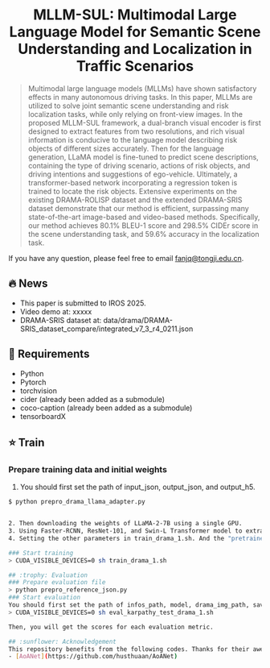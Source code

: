 <div style="text-align: center;">
  <h1>MLLM-SUL: Multimodal Large Language Model for Semantic Scene Understanding and Localization in Traffic Scenarios</h1>
</div>  

> Multimodal large language models (MLLMs) have shown satisfactory effects in many autonomous driving tasks. In this paper, MLLMs are utilized to solve joint semantic scene understanding and risk localization tasks, while only relying on front-view images. In the proposed MLLM-SUL framework, a dual-branch visual encoder is first designed to extract features from two resolutions, and rich visual information is conducive to the language model describing risk objects of different sizes accurately. Then for the language generation, LLaMA model is fine-tuned to predict scene descriptions, containing the type of driving scenario, actions of risk objects, and driving intentions and suggestions of ego-vehicle. Ultimately, a transformer-based network incorporating a regression token is trained to locate the risk objects. Extensive experiments on the existing DRAMA-ROLISP dataset and the extended DRAMA-SRIS dataset demonstrate that our method is efficient, surpassing many state-of-the-art image-based and video-based methods. Specifically, our method achieves 80.1% BLEU-1 score and 298.5% CIDEr score in the scene understanding task, and 59.6% accuracy in the localization task.

If you have any question, please feel free to email fanjq@tongji.edu.cn.  

## :fire: News
- This paper is submitted to IROS 2025.
- Video demo at: xxxxx
- DRAMA-SRIS dataset at: data/drama/DRAMA-SRIS_dataset_compare/integrated_v7_3_r4_0211.json

## :pill: Requirements
* Python
* Pytorch
* torchvision
* cider (already been added as a submodule)
* coco-caption (already been added as a submodule)
* tensorboardX

## :star: Train
### Prepare training data and initial weights
1. You should first set the path of input_json, output_json, and output_h5.  
```bash
$ python prepro_drama_llama_adapter.py  


2. Then downloading the weights of LLaMA-2-7B using a single GPU.
3. Using Faster-RCNN, ResNet-101, and Swin-L Transformer model to extract features for each image.  
4. Setting the other parameters in train_drama_1.sh. And the "pretrained_reg" indicates the trained weights in the first stage.

### Start training
> CUDA_VISIBLE_DEVICES=0 sh train_drama_1.sh

## :trophy: Evaluation
### Prepare evaluation file
> python prepro_reference_json.py
### Start evaluation
You should first set the path of infos_path, model, drama_img_path, save_bbox_img_path, save_path_seq, and save_path_index_iou. 
> CUDA_VISIBLE_DEVICES=0 sh eval_karpathy_test_drama_1.sh

Then, you will get the scores for each evaluation metric.

## :sunflower: Acknowledgement
This repository benefits from the following codes. Thanks for their awesome works.
- [AoANet](https://github.com/husthuaan/AoANet)
